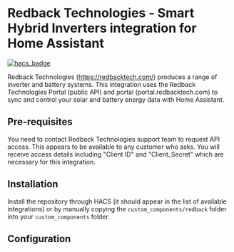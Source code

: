 # Redback Technologies - Smart Hybrid Inverters integration for Home Assistant

[![hacs_badge](https://img.shields.io/badge/HACS-Custom-41BDF5.svg)](https://github.com/hacs/integration)

Redback Technologies (https://redbacktech.com/) produces a range of inverter and battery systems. This integration uses the Redback Technologies Portal (public API) and portal (portal.redbacktech.com) to sync and control your solar and battery energy data with Home Assistant.

## Pre-requisites

You need to contact Redback Technologies support team to request API access. This appears to be available to any customer who asks. You will receive access details including "Client ID" and "Client_Secret" which are necessary for this integration.

## Installation

Install the repository through HACS (it should appear in the list of available integrations) or by manually copying the `custom_components/redback` folder into your `custom_components` folder.

## Configuration
